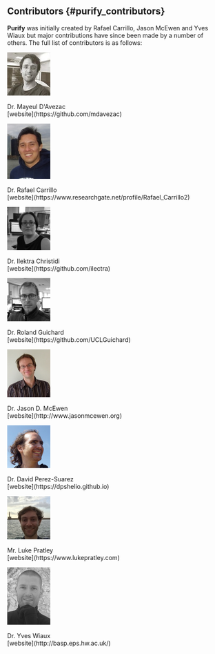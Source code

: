Contributors {#purify_contributors}
----------------------------------

**Purify** was initially created by Rafael Carrillo, Jason McEwen and Yves Wiaux but major contributions
have since been made by a number of others. The full list of contributors is as follows:

<div class="contributors">

![](photo_mayeul.jpg)
<div class="text">
Dr. Mayeul D'Avezac <br/>
[website](https://github.com/mdavezac)
</div>

![](photo_rafael.jpg)
<div class="text">
Dr. Rafael Carrillo <br/>
[website](https://www.researchgate.net/profile/Rafael_Carrillo2)
</div>

![](photo_ilektra.jpg)
<div class="text">
Dr. Ilektra Christidi <br/>
[website](https://github.com/ilectra)
</div>

![](photo_roland.jpg)
<div class="text">
Dr. Roland Guichard <br/>
[website](https://github.com/UCLGuichard)
</div>

![](photo_jason.jpg)
<div class="text">
Dr. Jason D. McEwen  <br/>
[website](http://www.jasonmcewen.org)
</div>

![](photo_david.jpg)
<div class="text">
Dr. David Perez-Suarez  <br/>
[website](https://dpshelio.github.io)
</div>

![](photo_luke.jpg)
<div class="text">
Mr. Luke Pratley <br/>
[website](https://www.lukepratley.com)
</div>

![](photo_yves.jpg)
<div class="text">
Dr. Yves Wiaux <br/>
[website](http://basp.eps.hw.ac.uk/)
</div>

</div>
